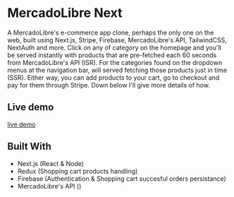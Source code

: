 # MercadoLibre Next

A MercadoLibre's e-commerce app clone, perhaps the only one on the web, built using Next.js, Stripe, Firebase, MercadoLibre's API, TailwindCSS, NextAuth and more. Click on any of category on the homepage and you'll be served instantly with products that are pre-fetched each 60 seconds from MercadoLibre's API (ISR). For the categories found on the dropdown menus at the navigation bar, will served fetching those products just in time (SSR). Either way, you can add products to your cart, go to checkout and pay for them through Stripe. Down below I'll give more details of how.

## Live demo

[live demo](https://mercado-libre-next-js.vercel.app/)

## Built With

- Next.js (React & Node)
- Redux (Shopping cart products handling)
- Firebase (Authentication & Shopping cart succesful orders persistance)
- MercadoLibre's API ()
